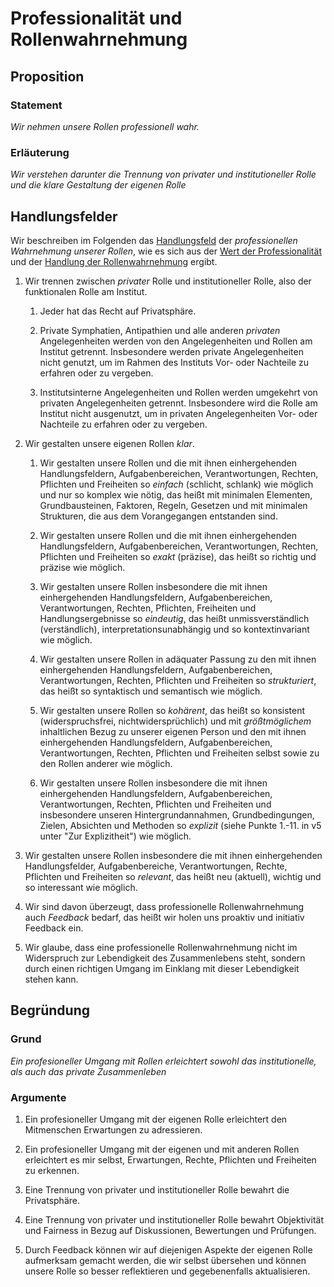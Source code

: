 <!---
   NAME - The NAME of this project is:
ethos

  FILE - The FILENAME of the current file is:
/v5a3.md

  CREATION - This project was CREATED on:
2017-01-28-16:15:00 UTC

  MODIFICATION - This project was last MODIFIED on:
2017-01-28-16:15:00 UTC

  VERSION - The current VERSION of this project is:
<git-commit-hash>-2017-01-28-16:15:00 UTC

  CREATOR(S) - This project was CREATED by:
Michael Czechowski, Martin Maga

  CONTACT - You can CONTACT the creator(s) or developer(s) of this project at:
E-Mail: mail@martinmaga.de

  COPYRIGHT - The COPYRIGHT holder of this project is:
COPYRIGHT (c) 2016 Martin Maga

  LICENSE - This project is LICENSED under the following license:
Martin Maga 2016 CC BY-SA 4.0 https://creativecommons.org

  SUBFILE – This is a SUBFILE! For more INFORMATION on this project go to:
/README.md
--->

# Professionalität und Rollenwahrnehmung
## Proposition
### Statement
*Wir nehmen unsere Rollen professionell wahr.*

### Erläuterung
*Wir verstehen darunter die Trennung von privater und institutioneller Rolle und die klare Gestaltung der eigenen Rolle*

## Handlungsfelder
Wir beschreiben im Folgenden das [Handlungsfeld](../synopsis/overview.md) der *professionellen Wahrnehmung unserer Rollen*, wie es sich aus der [Wert der Professionalität](../values/v5_professionality.md) und der [Handlung der Rollenwahrnehmung](../actions/a3_roles.md) ergibt.

1. Wir trennen zwischen *privater* Rolle und institutioneller Rolle, also der funktionalen Rolle am Institut.

    1. Jeder hat das Recht auf Privatsphäre.

    2. Private Symphatien, Antipathien und alle anderen *privaten* Angelegenheiten werden von den Angelegenheiten und Rollen am Institut getrennt.
    Insbesondere werden private Angelegenheiten nicht genutzt, um im Rahmen des Instituts Vor- oder Nachteile zu erfahren oder zu vergeben.

    3. Institutsinterne Angelegenheiten und Rollen werden umgekehrt von privaten Angelegenheiten getrennt.
    Insbesondere wird die Rolle am Institut nicht ausgenutzt, um in privaten Angelegenheiten Vor- oder Nachteile zu erfahren oder zu vergeben.

3. Wir gestalten unsere eigenen Rollen *klar*.

    1. Wir gestalten unsere Rollen und die mit ihnen einhergehenden Handlungsfeldern, Aufgabenbereichen, Verantwortungen, Rechten, Pflichten und Freiheiten so *einfach* (schlicht, schlank) wie möglich und nur so komplex wie nötig, das heißt mit minimalen Elementen, Grundbausteinen, Faktoren, Regeln, Gesetzen und mit minimalen Strukturen, die aus dem Vorangegangen entstanden sind.

    2. Wir gestalten unsere Rollen und die mit ihnen einhergehenden Handlungsfeldern, Aufgabenbereichen, Verantwortungen, Rechten, Pflichten und Freiheiten so *exakt* (präzise), das heißt so richtig und präzise wie möglich.

    3. Wir gestalten unsere Rollen insbesondere die mit ihnen einhergehenden Handlungsfeldern, Aufgabenbereichen, Verantwortungen, Rechten, Pflichten, Freiheiten und Handlungsergebnisse so *eindeutig*, das heißt unmissverständlich (verständlich), interpretationsunabhängig und so kontextinvariant wie möglich.

    4. Wir gestalten unsere Rollen in adäquater Passung zu den mit ihnen einhergehenden Handlungsfeldern, Aufgabenbereichen, Verantwortungen, Rechten, Pflichten und Freiheiten so *strukturiert*, das heißt so syntaktisch und semantisch wie möglich.

    5. Wir gestalten unsere Rollen so *kohärent*, das heißt so konsistent (widerspruchsfrei, nichtwidersprüchlich) und mit *größtmöglichem* inhaltlichen Bezug zu unserer eigenen Person und den mit ihnen einhergehenden Handlungsfeldern, Aufgabenbereichen, Verantwortungen, Rechten, Pflichten und Freiheiten selbst sowie zu den Rollen anderer wie möglich.

    3. Wir gestalten unsere Rollen insbesondere die mit ihnen einhergehenden Handlungsfeldern, Aufgabenbereichen, Verantwortungen, Rechten, Pflichten und Freiheiten und insbesondere unseren Hintergrundannahmen, Grundbedingungen, Zielen, Absichten und Methoden so *explizit* (siehe Punkte 1.-11. in v5 unter "Zur Explizitheit") wie möglich.

3. Wir gestalten unsere Rollen insbesondere die mit ihnen einhergehenden Handlungsfelder, Aufgabenbereiche, Verantwortungen, Rechte, Pflichten und Freiheiten so *relevant*, das heißt neu (aktuell), wichtig und so interessant wie möglich.

4. Wir sind davon überzeugt, dass professionelle Rollenwahrnehmung auch *Feedback* bedarf, das heißt wir holen uns proaktiv und initiativ Feedback ein.

5. Wir glaube, dass eine professionelle Rollenwahrnehmung nicht im Widerspruch zur Lebendigkeit des Zusammenlebens steht, sondern durch einen richtigen Umgang im Einklang mit dieser Lebendigkeit stehen kann.

## Begründung
### Grund
*Ein profesioneller Umgang mit Rollen erleichtert sowohl das institutionelle, als auch das private Zusammenleben*

### Argumente
1. Ein profesioneller Umgang mit der eigenen Rolle erleichtert den Mitmenschen Erwartungen zu adressieren.

2. Ein profesioneller Umgang mit der eigenen und mit anderen Rollen erleichtert es mir selbst, Erwartungen, Rechte, Pflichten und Freiheiten zu erkennen.

3. Eine Trennung von privater und institutioneller Rolle bewahrt die Privatsphäre.

4. Eine Trennung von privater und institutioneller Rolle bewahrt Objektivität und Fairness in Bezug auf Diskussionen, Bewertungen und Prüfungen.

5. Durch Feedback können wir auf diejenigen Aspekte der eigenen Rolle aufmerksam gemacht werden, die wir selbst übersehen und können unsere Rolle so besser reflektieren und gegebenenfalls aktualisieren.
